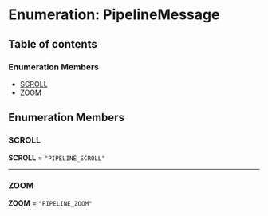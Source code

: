 # Enumeration: PipelineMessage

## Table of contents

### Enumeration Members

* [SCROLL](/en/auto-docs/free-layout-editor/enums/PipelineMessage.md#scroll)
* [ZOOM](/en/auto-docs/free-layout-editor/enums/PipelineMessage.md#zoom)

## Enumeration Members

### SCROLL

**SCROLL** = `"PIPELINE_SCROLL"`

***

### ZOOM

**ZOOM** = `"PIPELINE_ZOOM"`
